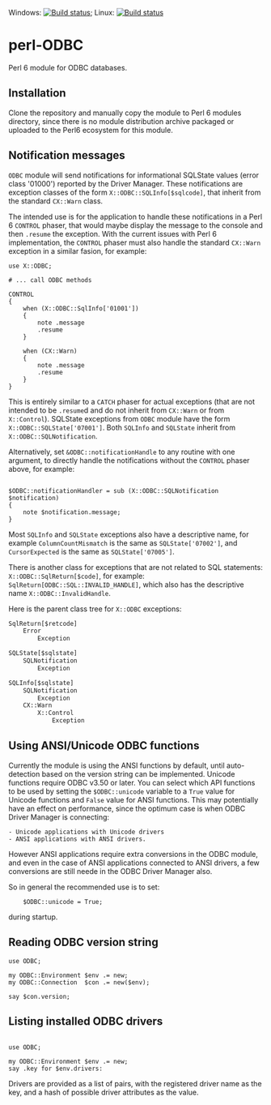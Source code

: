 Windows: [![Build status](https://ci.appveyor.com/api/projects/status/n558pyl787ymf3bd/branch/master?svg=true)](https://ci.appveyor.com/project/terminatorul/perl-odbc/branch/master);
Linux: [![Build status](https://travis-ci.org/terminatorul/perl-ODBC.svg?branch=master)](https://travis-ci.org/terminatorul/perl-ODBC)

# perl-ODBC
Perl 6 module for ODBC databases.

## Installation
Clone the repository and manually copy the module to Perl 6 modules directory, since there is no module distribution archive packaged or uploaded to the Perl6 ecosystem for this module.

## Notification messages
`ODBC` module will send notifications for informational SQLState values (error class '01000') reported by the Driver Manager. These notifications are exception classes of the form `X::ODBC::SQLInfo[$sqlcode]`, that inherit from the standard `CX::Warn` class.

The intended use is for the application to handle these notifications in a Perl 6 `CONTROL` phaser, that would maybe display the message to the console and then `.resume` the exception. With the current issues with Perl 6 implementation, the `CONTROL` phaser must also handle the standard `CX::Warn` exception in a similar fasion, for example:

```perl6
use X::ODBC;

# ... call ODBC methods

CONTROL
{
    when (X::ODBC::SqlInfo['01001'])
    {
        note .message
        .resume
    }

    when (CX::Warn)
    {
        note .message
        .resume
    }
}
```

This is entirely similar to a `CATCH` phaser for actual exceptions (that are not intended to be `.resume`d and do not inherit from `CX::Warn` or from `X::Control`). SQLState exceptions from `ODBC` module have the form `X::ODBC::SQLState['07001']`. Both `SQLInfo` and `SQLState` inherit from `X::ODBC::SQLNotification`.

Alternatively, set `&ODBC::notificationHandle` to any routine with one argument, to directly handle the notifications without the `CONTROL` phaser above, for example:
```perl6

$ODBC::notificationHandler = sub (X::ODBC::SQLNotification $notification)
{
    note $notification.message;
}
```

Most `SQLInfo` and `SQLState` exceptions also have a descriptive name, for example `ColumnCountMismatch` is the same as `SQLState['07002']`, and `CursorExpected` is the same as `SQLState['07005']`.

There is another class for exceptions that are not related to SQL statements: `X::ODBC::SqlReturn[$code]`, for example: `SqlReturn[ODBC::SQL::INVALID_HANDLE]`, which also has the descriptive name `X::ODBC::InvalidHandle`.

Here is the parent class tree for `X::ODBC` exceptions:

```txt
SqlReturn[$retcode]
    Error
        Exception

SQLState[$sqlstate]
    SQLNotification
        Exception

SQLInfo[$sqlstate]
    SQLNotification
        Exception
    CX::Warn
        X::Control
            Exception
```

## Using ANSI/Unicode ODBC functions

Currently the module is using the ANSI functions by default, until auto-detection based on the version string can be implemented. Unicode functions require ODBC v3.50 or later. You can select which API functions to be used by setting the `$ODBC::unicode` variable to a `True` value for Unicode functions and `False` value for ANSI functions. This may potentially have an effect on performance, since the optimum case is when ODBC Driver Manager is connecting:

    - Unicode applications with Unicode drivers
    - ANSI applications with ANSI drivers.

However ANSI applications require extra conversions in the ODBC module, and even in the case of ANSI applications connected to ANSI drivers, a few conversions are still neede in the ODBC Driver Manager also.

So in general the recommended use is to set:
```perl6
    $ODBC::unicode = True;
```
during startup.

## Reading ODBC version string
```perl6
use ODBC;

my ODBC::Environment $env .= new;
my ODBC::Connection  $con .= new($env);

say $con.version;
```

##  Listing installed ODBC drivers

```perl6

use ODBC;

my ODBC::Environment $env .= new;
say .key for $env.drivers:
```
Drivers are provided as a list of pairs, with the registered driver name as the key, and a hash of possible driver attributes as the value.
